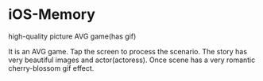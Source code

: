 # iOS-Memory
high-quality picture AVG game(has gif)

It is an AVG game. Tap the screen to process the scenario. The story has very beautiful images and actor(actoress). Once scene has a very
romantic cherry-blossom gif effect. 

